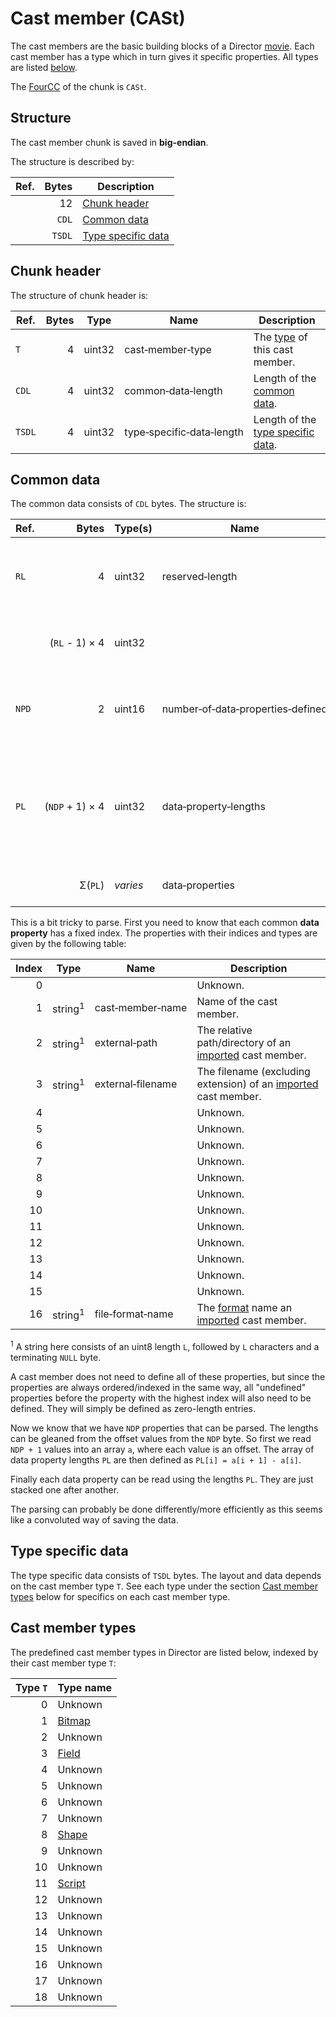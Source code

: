 # Cast member (CASt)

The cast members are the basic building blocks of a Director [movie](../readme.md#director-overview). Each cast member
has a type which in turn gives it specific properties. All types are listed [below](#cast-member-types).

The [FourCC](#TODO) of the chunk is `CASt`.

## Structure

The cast member chunk is saved in **big-endian**.

The structure is described by:

Ref.   | Bytes  | Description
---    | ---:   | ---
&nbsp; | 12     | [Chunk header](#chunk-header)
&nbsp; | `CDL`  | [Common data](#common-data)
&nbsp; | `TSDL` | [Type specific data](#type-specific-data)

## Chunk header

The structure of chunk header is:

Ref.   | Bytes | Type   | Name                                        | Description
---    | ---:  | ---    | ---                                         | ---
`T`    | 4     | uint32 | cast&#8209;member&#8209;type                | The [type](#cast-member-types) of this cast member.
`CDL`  | 4     | uint32 | common&#8209;data&#8209;length              | Length of the [common data](#common-data).
`TSDL` | 4     | uint32 | type&#8209;specific&#8209;data&#8209;length | Length of the [type specific data](#type-specific-data).

## Common data

The common data consists of `CDL` bytes. The structure is:

Ref.   | Bytes                                     | Type(s)  | Name                                                      | Description
---    | ---:                                      | ---      | ---                                                       | ---
`RL`   | 4                                         | uint32   | reserved&#8209;length                                     | The length of the **reserved block** (including self).
&nbsp; | (`RL`&nbsp;-&nbsp;1)&nbsp;&times;&nbsp;4  | uint32   | &nbsp;                                                    | **Reserved block**. Unknown purpose.
`NPD`  | 2                                         | uint16   | number&#8209;of&#8209;data&#8209;properties&#8209;defined | The number of **data properties** defined for this chunk.
`PL`   | (`NDP`&nbsp;+&nbsp;1)&nbsp;&times;&nbsp;4 | uint32   | data&#8209;property&#8209;lengths                         | Array of **data property** lengths (the raw uint32 values are offsets, see explanation below).
&nbsp; | &Sigma;(`PL`)                             | *varies* | data&#8209;properties                                     | Array of **data properties**.

This is a bit tricky to parse. First you need to know that each common **data property** has a fixed index. The
properties with their indices and types are given by the following table:

Index | Type               | Name                         | Description
---:  | ---                | ---                          | ---
0     | &nbsp;             | &nbsp;                       | Unknown.
1     | string<sup>1</sup> | cast&#8209;member&#8209;name | Name of the cast member.
2     | string<sup>1</sup> | external&#8209;path          | The relative path/directory of an [imported](#TODO) cast member.
3     | string<sup>1</sup> | external&#8209;filename      | The filename (excluding extension) of an [imported](#TODO) cast member.
4     | &nbsp;             | &nbsp;                       | Unknown.
5     | &nbsp;             | &nbsp;                       | Unknown.
6     | &nbsp;             | &nbsp;                       | Unknown.
7     | &nbsp;             | &nbsp;                       | Unknown.
8     | &nbsp;             | &nbsp;                       | Unknown.
9     | &nbsp;             | &nbsp;                       | Unknown.
10    | &nbsp;             | &nbsp;                       | Unknown.
11    | &nbsp;             | &nbsp;                       | Unknown.
12    | &nbsp;             | &nbsp;                       | Unknown.
13    | &nbsp;             | &nbsp;                       | Unknown.
14    | &nbsp;             | &nbsp;                       | Unknown.
15    | &nbsp;             | &nbsp;                       | Unknown.
16    | string<sup>1</sup> | file&#8209;format&#8209;name | The [format](#TODO) name an [imported](#TODO) cast member.

<sup>1</sup> A string here consists of an uint8 length `L`, followed by `L` characters and a terminating `NULL` byte.

A cast member does not need to define all of these properties, but since the properties are always ordered/indexed in
the same way, all "undefined" properties before the property with the highest index will also need to be defined. They
will simply be defined as zero-length entries.

Now we know that we have `NDP` properties that can be parsed. The lengths can be gleaned from the offset values from the
`NDP` byte. So first we read `NDP + 1` values into an array `a`, where each value is an offset. The array of data
property lengths `PL` are then defined as `PL[i] = a[i + 1] - a[i]`.

Finally each data property can be read using the lengths `PL`. They are just stacked one after another.

The parsing can probably be done differently/more efficiently as this seems like a convoluted way of saving the data.

## Type specific data

The type specific data consists of `TSDL` bytes. The layout and data depends on the cast member type `T`. See each type
under the section [Cast member types](#cast-member-types) below for specifics on each cast member type.

## Cast member types

The predefined cast member types in Director are listed below, indexed by their cast member type `T`:

Type `T` | Type name
---:     | ---
0        | Unknown
1        | [Bitmap](./castmembers/bitmap.md)
2        | Unknown
3        | [Field](./castmembers/field.md)
4        | Unknown
5        | Unknown
6        | Unknown
7        | Unknown
8        | [Shape](./castmembers/shape.md)
9        | Unknown
10       | Unknown
11       | [Script](./castmembers/script.md)
12       | Unknown
13       | Unknown
14       | Unknown
15       | Unknown
16       | Unknown
17       | Unknown
18       | Unknown
